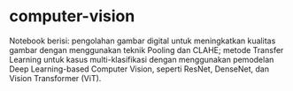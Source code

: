 # computer-vision
Notebook berisi: pengolahan gambar digital untuk meningkatkan kualitas gambar dengan menggunakan teknik Pooling dan CLAHE; metode Transfer Learning untuk kasus multi-klasifikasi dengan menggunakan pemodelan Deep Learning-based Computer Vision, seperti ResNet, DenseNet, dan Vision Transformer (ViT).
